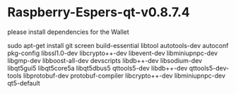 # Raspberry-Espers-qt-v0.8.7.4

please install dependencies for the Wallet

sudo apt-get install git screen build-essential libtool autotools-dev autoconf pkg-config libssl1.0-dev libcrypto++-dev libevent-dev libminiupnpc-dev libgmp-dev libboost-all-dev devscripts libdb++-dev libsodium-dev libqt5gui5 libqt5core5a libqt5dbus5 qttools5-dev libdb++-dev qttools5-dev-tools libprotobuf-dev protobuf-compiler libcrypto++-dev libminiupnpc-dev qt5-default
